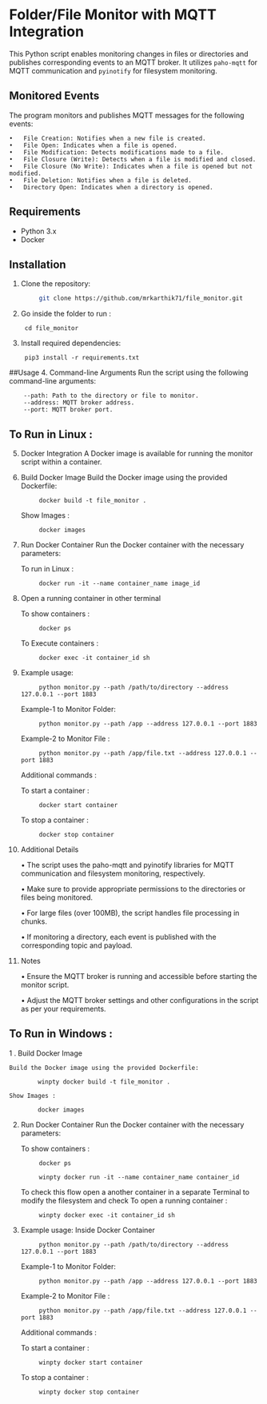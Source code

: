 # Folder/File Monitor with MQTT Integration

This Python script enables monitoring changes in files or directories and publishes corresponding events to an MQTT broker. 
It utilizes `paho-mqtt` for MQTT communication and `pyinotify` for filesystem monitoring.


## Monitored Events
The program monitors and publishes MQTT messages for the following events:

	•	File Creation: Notifies when a new file is created.
	•	File Open: Indicates when a file is opened.
	•	File Modification: Detects modifications made to a file.
	•	File Closure (Write): Detects when a file is modified and closed.
	•	File Closure (No Write): Indicates when a file is opened but not modified.
	•	File Deletion: Notifies when a file is deleted.
	•	Directory Open: Indicates when a directory is opened.


## Requirements

- Python 3.x
- Docker

## Installation

1. Clone the repository:

   ```bash
   		git clone https://github.com/mrkarthik71/file_monitor.git


2. Go inside the folder to run :

		cd file_monitor

3. Install required dependencies:

		pip3 install -r requirements.txt

##Usage
4. Command-line Arguments
	Run the script using the following command-line arguments:

		--path: Path to the directory or file to monitor.
		--address: MQTT broker address.
		--port: MQTT broker port.


##	To Run in Linux : 

5. Docker Integration
	A Docker image is available for running the monitor script within a container.

6. Build Docker Image
	Build the Docker image using the provided Dockerfile:
			
			docker build -t file_monitor .

	Show Images :	
			
			docker images

7. Run Docker Container
	Run the Docker container with the necessary parameters:

	To run in Linux : 
			
			docker run -it --name container_name image_id
	
8. Open a running container in other terminal 

	To show containers : 
			
			docker ps
	
	To Execute containers : 
			
			docker exec -it container_id sh


9. Example usage:
	
			python monitor.py --path /path/to/directory --address 127.0.0.1 --port 1883
	
	Example-1 to Monitor Folder: 
		
			python monitor.py --path /app --address 127.0.0.1 --port 1883

	Example-2 to Monitor File  : 

			python monitor.py --path /app/file.txt --address 127.0.0.1 --port 1883
	
	Additional commands :

	To start a container :

			docker start container

	To stop a container :

			docker stop container


10. Additional Details

	•	The script uses the paho-mqtt and pyinotify libraries for MQTT communication and filesystem monitoring, respectively.

	•	Make sure to provide appropriate permissions to the directories or files being monitored.

	•	For large files (over 100MB), the script handles file processing in chunks.

	•	If monitoring a directory, each event is published with the corresponding topic and payload.

	
	
11. Notes

	•	Ensure the MQTT broker is running and accessible before starting the monitor script.

	•	Adjust the MQTT broker settings and other configurations in the script as per your requirements.



## To Run in Windows :

1 . Build Docker Image

	Build the Docker image using the provided Dockerfile:

			winpty docker build -t file_monitor .

	Show Images :

			docker images

2. Run Docker Container
	Run the Docker container with the necessary parameters:

	To show containers :

			docker ps

			winpty docker run -it --name container_name container_id
	
	To check this flow open a another container in a separate Terminal to modify the filesystem and check
	To open a running container : 

			winpty docker exec -it container_id sh
		

3. Example usage: Inside Docker Container

			python monitor.py --path /path/to/directory --address 127.0.0.1 --port 1883
	
	Example-1 to Monitor Folder: 
		
			python monitor.py --path /app --address 127.0.0.1 --port 1883

	Example-2 to Monitor File  : 
	
			python monitor.py --path /app/file.txt --address 127.0.0.1 --port 1883
	
	Additional commands :

	To start a container :

			winpty docker start container

	To stop a container :

			winpty docker stop container